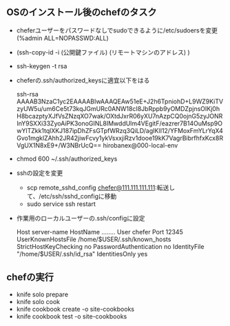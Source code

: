## OSのインストール後のchefのタスク
- cheferユーザーをパスワードなしでsudoできるように/etc/sudoersを変更 (%admin ALL=NOPASSWD:ALL)
- (ssh-copy-id -i (公開鍵ファイル) (リモートマシンのアドレス) )
- ssh-keygen -t rsa
- cheferの.ssh/authorized_keysに適宜以下をはる

    ssh-rsa AAAAB3NzaC1yc2EAAAABIwAAAQEAw51eE+J2h6TpniohD+L9WZ9KiTVzyUW5u/um6Ce5t73kqJGmURc0ANW18cI8JbRppb9yOMDZpjnsOIKj0hH8bcazptyXJfVsZNzqXO7wak/OXtdJxrR06yXU7nAzpCQ0ojnG5zyJONRInY9SXXi33ZyoAiPK3onoGINL8IMwddUlm4VEgitF/eazrer7B14OuMsp9OwYlTZkk1tqlXKJ187ipDhZFsGTpfWRzq3QiLD/agIKlI12/YFMoxFmYLrYqX4Gvo1mgklZAhh2JR42jiwFcvy1ykVsxxjiRzv1dooe19kK7VagrBibrfhfxKcx8RVgUX1N8xE9+/W3NBrUcQ== hirobanex@000-local-env

- chmod 600 ~/.ssh/authorized_keys 

- sshの設定を変更
    - scp remote_sshd_config chefer@111.111.111.111:転送して、/etc/ssh/sshd_configに移動
    - sudo service ssh restart
- 作業用のローカルユーザーの.ssh/configに設定

    Host server-name
        HostName ........
        User chefer
        Port 12345
        UserKnownHostsFile /home/$USER/.ssh/known_hosts
        StrictHostKeyChecking no
        PasswordAuthentication no
        IdentityFile "/home/$USER/.ssh/id_rsa"
        IdentitiesOnly yes

## chefの実行
- knife solo prepare <host>
- knife solo cook <host>
- knife cookbook create <recipe> -o site-cookbooks
- knife cookbook test <recipe> -o site-cookbooks 

